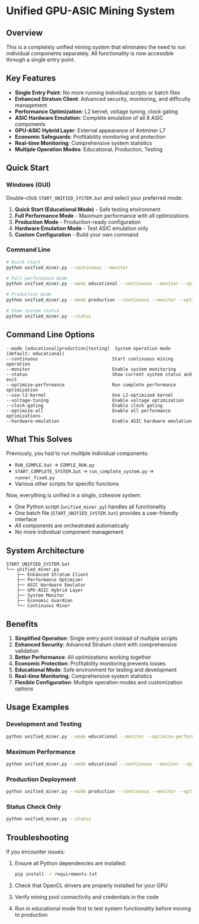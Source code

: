 # Unified GPU-ASIC Mining System

## Overview

This is a completely unified mining system that eliminates the need to run individual components separately. All functionality is now accessible through a single entry point.

## Key Features

- **Single Entry Point**: No more running individual scripts or batch files
- **Enhanced Stratum Client**: Advanced security, monitoring, and difficulty management
- **Performance Optimization**: L2 kernel, voltage tuning, clock gating
- **ASIC Hardware Emulation**: Complete emulation of all 8 ASIC components
- **GPU-ASIC Hybrid Layer**: External appearance of Antminer L7
- **Economic Safeguards**: Profitability monitoring and protection
- **Real-time Monitoring**: Comprehensive system statistics
- **Multiple Operation Modes**: Educational, Production, Testing

## Quick Start

### Windows (GUI)
Double-click `START_UNIFIED_SYSTEM.bat` and select your preferred mode:

1. **Quick Start (Educational Mode)** - Safe testing environment
2. **Full Performance Mode** - Maximum performance with all optimizations
3. **Production Mode** - Production-ready configuration
4. **Hardware Emulation Mode** - Test ASIC emulation only
5. **Custom Configuration** - Build your own command

### Command Line
```bash
# Quick start
python unified_miner.py --continuous --monitor

# Full performance mode
python unified_miner.py --mode educational --continuous --monitor --optimize-all --hardware-emulation

# Production mode
python unified_miner.py --mode production --continuous --monitor --optimize-all --hardware-emulation

# Show system status
python unified_miner.py --status
```

## Command Line Options

```
--mode [educational|production|testing]  System operation mode (default: educational)
--continuous                            Start continuous mining operation
--monitor                               Enable system monitoring
--status                                Show current system status and exit
--optimize-performance                  Run complete performance optimization
--use-l2-kernel                         Use L2-optimized kernel
--voltage-tuning                        Enable voltage optimization
--clock-gating                          Enable clock gating
--optimize-all                          Enable all performance optimizations
--hardware-emulation                    Enable ASIC hardware emulation
```

## What This Solves

Previously, you had to run multiple individual components:
- `RUN_SIMPLE.bat` → `SIMPLE_RUN.py`
- `START_COMPLETE_SYSTEM.bat` → `run_complete_system.py` → `runner_fixed.py`
- Various other scripts for specific functions

Now, everything is unified in a single, cohesive system:
- One Python script (`unified_miner.py`) handles all functionality
- One batch file (`START_UNIFIED_SYSTEM.bat`) provides a user-friendly interface
- All components are orchestrated automatically
- No more individual component management

## System Architecture

```
START_UNIFIED_SYSTEM.bat
└── unified_miner.py
    ├── Enhanced Stratum Client
    ├── Performance Optimizer
    ├── ASIC Hardware Emulator
    ├── GPU-ASIC Hybrid Layer
    ├── System Monitor
    ├── Economic Guardian
    └── Continuous Miner
```

## Benefits

1. **Simplified Operation**: Single entry point instead of multiple scripts
2. **Enhanced Security**: Advanced Stratum client with comprehensive validation
3. **Better Performance**: All optimizations working together
4. **Economic Protection**: Profitability monitoring prevents losses
5. **Educational Mode**: Safe environment for testing and development
6. **Real-time Monitoring**: Comprehensive system statistics
7. **Flexible Configuration**: Multiple operation modes and customization options

## Usage Examples

### Development and Testing
```bash
python unified_miner.py --mode educational --monitor --optimize-performance
```

### Maximum Performance
```bash
python unified_miner.py --mode educational --continuous --monitor --optimize-all --hardware-emulation
```

### Production Deployment
```bash
python unified_miner.py --mode production --continuous --monitor --optimize-all --hardware-emulation
```

### Status Check Only
```bash
python unified_miner.py --status
```

## Troubleshooting

If you encounter issues:

1. Ensure all Python dependencies are installed:
   ```bash
   pip install -r requirements.txt
   ```

2. Check that OpenCL drivers are properly installed for your GPU

3. Verify mining pool connectivity and credentials in the code

4. Run in educational mode first to test system functionality before moving to production